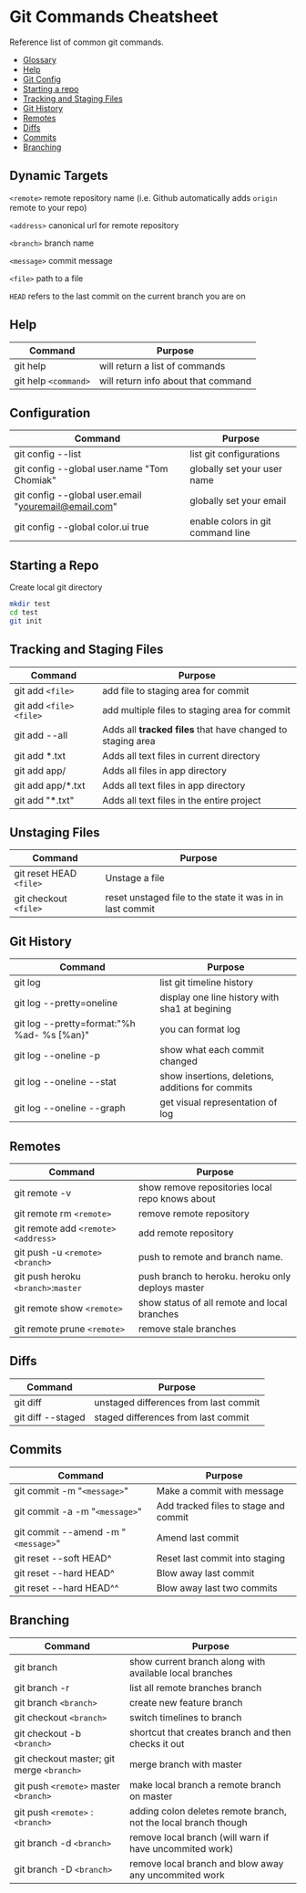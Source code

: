 # Git Commands Cheatsheet

Reference list of common git commands.

* [Glossary](#dynamic-targets)
* [Help](#help)
* [Git Config](#configuration)
* [Starting a repo](#starting-a-repo)
* [Tracking and Staging Files](#tracking-and-staging-files)
* [Git History](#git-history)
* [Remotes](#remotes)
* [Diffs](#diffs)
* [Commits](#commits)
* [Branching](#branching)


## Dynamic Targets

`<remote>` remote repository name (i.e. Github automatically adds `origin` remote to your repo)

`<address>` canonical url for remote repository

`<branch>` branch name

`<message>` commit message

`<file>` path to a file

`HEAD` refers to the last commit on the current branch you are on

## Help

| Command | Purpose |
| -------- | ------ |
| git help |  will return a list of commands |
| git help `<command>` | will return info about that command|

## Configuration

| Command | Purpose |
| -------- | ------ |
| git config --list | list git configurations |
| git config --global user.name "Tom Chomiak" | globally set your user name |
| git config --global user.email "youremail@email.com" | globally set your email |
| git config --global color.ui true | enable colors in git command line |

## Starting a Repo

Create local git directory

```bash
mkdir test
cd test
git init
```

## Tracking and Staging Files

| Command | Purpose |
| ------- | ------ |
| git add `<file>` | add file to staging area for commit |
| git add `<file>` `<file>` | add multiple files to staging area for commit |
| git add --all | Adds all **tracked files** that have changed to staging area|
| git add *.txt | Adds all text files in current directory |
| git add app/ | Adds all files in app directory |
| git add app/*.txt | Adds all text files in app directory|
| git add "*.txt" | Adds all text files in the entire project |

## Unstaging Files
| Command | Purpose |
| ------- | ------ |
| git reset HEAD `<file>` | Unstage a file |
| git checkout `<file>`| reset unstaged file to the state it was in in last commit |


## Git History

| Command | Purpose |
| ------- | ------ |
| git log | list git timeline history|
| git log --pretty=oneline | display one line history with sha1 at begining |
|git log --pretty=format:"%h %ad- %s [%an}" | you can format log|
| git log --oneline -p | show what each commit changed |
| git log --oneline --stat | show insertions, deletions, additions for commits|
| git log --oneline --graph | get visual representation of log|

## Remotes
| Command                                                                                                            | Purpose                                                                                                        |
| ------------------------------------------------------------------------------------------------------------------ | ---------------------------------------------------------------------------------------------------------------|
| git remote -v | show remove repositories local repo knows about |
| git remote rm `<remote>` | remove remote repository |
| git remote add `<remote>` `<address>`                                                                                | add remote repository                                                                                          |
| git push  -u `<remote>` `<branch>`                                                                                 | push to remote and branch name.                                                                                |
| git push heroku `<branch>`:`master` | push branch to heroku. heroku only deploys master|
| git remote show `<remote>` | show status of all remote and local branches|
| git remote prune `<remote>` | remove stale branches|

## Diffs
| Command                                                                                                            | Purpose                                                                                                        |
| ------------------------------------------------------------------------------------------------------------------ | ---------------------------------------------------------------------------------------------------------------|
| git diff                                                                                                           | unstaged differences from last commit                                                                          |
| git diff --staged                                                                                                  | staged differences from last commit                                                                            |

## Commits
| Command                                                                                                            | Purpose                                                                                                        |
| ------------------------------------------------------------------------------------------------------------------ | ---------------------------------------------------------------------------------------------------------------|
| git commit -m "`<message>`" | Make a commit with message |
| git commit -a -m "`<message>`"                                                                                     | Add tracked files to stage and commit                                                                          |
| git commit --amend -m "`<message>`"                                                                                 | Amend last commit                                                                                              |
| git reset --soft HEAD^                                                                                             | Reset last commit into staging                                                                                 |
| git reset --hard HEAD^                                                                                             | Blow away last commit                                                                                          |
| git reset --hard HEAD^^                                                                                            | Blow away last two commits                                                                                     |

## Branching
| Command                                                                                                            | Purpose                                                                                                        |
| ------------------------------------------------------------------------------------------------------------------ | ---------------------------------------------------------------------------------------------------------------|
| git branch                                                                                                         | show current branch along with available local branches                                                                                            |
| git branch -r                                                                                               | list all remote branches branch                                                                                      |
| git branch `<branch>`                                                                                                | create new feature branch                                                                                      |
| git checkout `<branch>`                                                                                       | switch timelines to branch                                                                                     |
| git checkout -b `<branch>`                                                                                    | shortcut that creates branch and then checks it out                                                            |
| git checkout master; git merge `<branch>` | merge branch with master |
| git push `<remote>` master `<branch>`  | make local branch a remote branch on master |
| git push `<remote>` :`<branch>` | adding colon deletes remote branch, not the local branch though |
| git branch -d `<branch>` | remove local branch (will warn if have uncommited work) |
| git branch -D `<branch>` | remove local branch and blow away any uncommited work |

